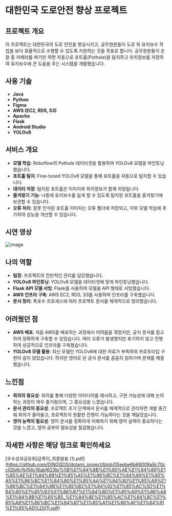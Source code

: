 # 대한민국 도로안전 향상 프로젝트

## 프로젝트 개요
이 프로젝트는 대한민국의 도로 안전을 향상시키고, 공무원분들이 도로 위 유지보수 작업을 보다 효율적으로 수행할 수 있도록 지원하는 것을 목표로 합니다. 공무원분들이 순찰 중 카메라를 켜기만 하면 자동으로 포트홀(Pothole)을 탐지하고 위치정보를 저장하여 유지보수에 큰 도움을 주는 시스템을 개발했습니다.

## 사용 기술
- **Java**
- **Python**
- **Figma**
- **AWS (EC2, RDS, S3)**
- **Apache**
- **Flask**
- **Android Studio**
- **YOLOv8**

## 서비스 개요
- **모델 학습**: Roboflow의 Pothole 데이터셋을 활용하여 YOLOv8 모델을 파인튜닝했습니다.
- **포트홀 탐지**: Fine-tuned YOLOv8 모델을 통해 포트홀을 자동으로 탐지할 수 있습니다.
- **데이터 저장**: 탐지된 포트홀은 이미지와 위치정보가 함께 저장됩니다.
- **즐겨찾기 기능**: 나중에 유지보수를 쉽게 할 수 있도록 탐지된 포트홀을 즐겨찾기에 보관할 수 있습니다.
- **오류 처리**: 잘못 인식된 포트홀 이미지는 오류 폴더에 저장되고, 이후 모델 학습에 추가하여 성능을 개선할 수 있습니다.

## 시연 영상
![image](https://github.com/user-attachments/assets/764a93b6-21da-4162-844d-150a9f49b4c6)

## 나의 역할
- **팀장**: 프로젝트의 전반적인 관리를 담당했습니다.
- **YOLOv8 파인튜닝**: YOLOv8 모델을 데이터셋에 맞게 파인튜닝했습니다.
- **Flask API 모델 서빙**: Flask를 사용하여 모델을 API 형태로 서빙했습니다.
- **AWS 인프라 구축**: AWS EC2, RDS, S3를 사용하여 인프라를 구축했습니다.
- **문서 정리**: 폭포수 프로세스에 따라 프로젝트 문서를 체계적으로 정리했습니다.

## 어려웠던 점
- **AWS 배포**: 처음 AWS를 배포하는 과정에서 어려움을 겪었지만, 공식 문서를 참고하여 정확하게 구축할 수 있었습니다. 여러 오류가 발생했지만 포기하지 않고 진행하여 성공적으로 인프라를 구축했습니다.
- **YOLOv8 모델 활용**: 최신 모델인 YOLOv8에 대한 자료가 부족하여 프로토타입 구현이 쉽지 않았습니다. 하지만 영어로 된 공식 문서를 꼼꼼히 읽어가며 문제를 해결했습니다.

## 느낀점
- **회의의 중요성**: 회의를 통해 다양한 아이디어를 제시하고, 구현 가능성에 대해 논의하는 과정이 매우 즐거웠으며, 그 중요성을 느꼈습니다.
- **문서 관리의 중요성**: 프로젝트 초기 단계에서 문서를 체계적으로 관리하면 개발 중간에 회의가 줄어들고, 프로젝트의 원활한 진행이 가능하다는 것을 깨달았습니다.
- **영어 능력의 필요성**: 영어 문서를 정확하게 이해하기 위해 영어 실력이 중요하다는 것을 느꼈고, 영어 공부의 필요성을 절감했습니다.

## 자세한 사항은 해당 링크로 확인하세요
[우수성과공유회]금쪽이_최종발표 (1).pdf](https://github.com/DINOQOS/dotami_project/blob/05eebe6b66009a9c70cc02b6cfb156c16abf623b/%5B%E1%84%8B%E1%85%AE%E1%84%89%E1%85%AE%E1%84%89%E1%85%A5%E1%86%BC%E1%84%89%E1%85%A5%E1%86%BC%E1%84%80%E1%85%AA%E1%84%80%E1%85%A9%E1%86%BC%E1%84%8B%E1%85%B2%E1%84%92%E1%85%AC%5D%E1%84%80%E1%85%B3%E1%86%B7%E1%84%8D%E1%85%A9%E1%86%A8%E1%84%8B%E1%85%B5_%E1%84%8E%E1%85%AC%E1%84%8C%E1%85%A9%E1%86%BC%E1%84%87%E1%85%A1%E1%86%AF%E1%84%91%E1%85%AD%20(1).pdf)
